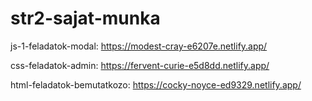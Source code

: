 # str2-sajat-munka

js-1-feladatok-modal:
https://modest-cray-e6207e.netlify.app/

css-feladatok-admin:
https://fervent-curie-e5d8dd.netlify.app/

html-feladatok-bemutatkozo:
https://cocky-noyce-ed9329.netlify.app/
